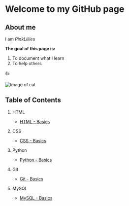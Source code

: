 # Welcome to my GitHub page




## About me

I am _PinkLillies_


**The goal of this page is:**

1. To document what I learn
2. To help others


👍



![Image of cat](https://pinklillies.github.io/images/cat.jfif)




## Table of Contents

1. HTML

    - [HTML - Basics](HTML/Basics.md)

1. CSS

    - [CSS - Basics](CSS/Basics.md)

1. Python

    - [Python - Basics](Python/Basics.md)

1. Git

    - [Git - Basics](Git/Basics.md)

1. MySQL

    - [MySQL - Basics](MySQL/Basics.md)














